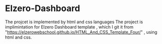 # Elzero-Dashboard
The projcet is implemented by html and css languages
The project is implimintation for Elzero Dashboard template  , which I git it from "https://elzerowebschool.github.io/HTML_And_CSS_Template_Four/" , using html and css.

#

